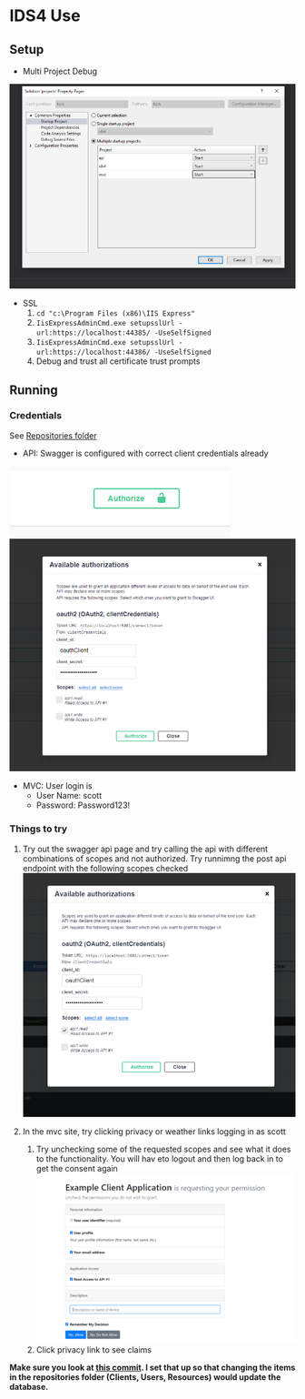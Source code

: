 # IDS4 Use

## Setup

- Multi Project Debug

![multi debug](/assets/multi%20debug.png)

- SSL
  1. ```cd "c:\Program Files (x86)\IIS Express"```
  1. ```IisExpressAdminCmd.exe setupsslUrl -url:https://localhost:44385/ -UseSelfSigned```
  1. ```IisExpressAdminCmd.exe setupsslUrl -url:https://localhost:44386/ -UseSelfSigned```
  1. Debug and trust all certificate trust prompts

## Running

### Credentials

See [Repositories folder](src/IDS4/Repositories)

- API: Swagger is configured with correct client credentials already

![authorize btn](/assets/authorize%20btn.png)
![authorize dlg](/assets/authorize%20dlg.png)

- MVC: User login is
  - User Name: scott
  - Password: Password123!

### Things to try

1. Try out the swagger api page and try calling the api with different combinations of scopes and not authorized.  Try runnimng the post api endpoint with the following scopes checked
  ![only read](/assets/only%20read.png)

1. In the mvc site, try clicking privacy or weather links logging in as scott
    1. Try unchecking some of the requested scopes and see what it does to the functionality.  You will hav eto logout and then log back in to get the consent again
    ![consent](/assets/consent.png)
    1. Click privacy link to see claims

**Make sure you look at [this commit](https://github.com/vbjay/IDS4-Sample/commit/1bca168cb44c9d2680abbefe1bdac9fa123a956f).  I set that up so that changing the items in the repositories folder (Clients, Users, Resources) would update the database.**
